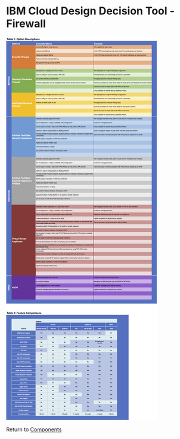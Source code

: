 # IBM Cloud Design Decision Tool - Firewall

![Options](/images/firewall.png)

Return to [Components](README.md)
